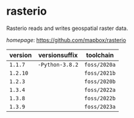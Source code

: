 # rasterio

Rasterio reads and writes geospatial raster data.

*homepage*: <https://github.com/mapbox/rasterio>

version | versionsuffix | toolchain
--------|---------------|----------
``1.1.7`` | ``-Python-3.8.2`` | ``foss/2020a``
``1.2.10`` |  | ``foss/2021b``
``1.2.3`` |  | ``foss/2020b``
``1.3.4`` |  | ``foss/2022a``
``1.3.8`` |  | ``foss/2022b``
``1.3.9`` |  | ``foss/2023a``
